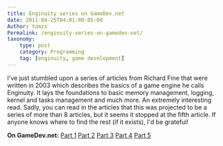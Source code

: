 ```yaml
---
title: Enginuity series on GameDev.net
date: 2011-04-25T04:01:00-05:00
Author: tomzx
Permalink: /enginuity-series-on-gamedev-net/
taxonomy:
    type: post
    category: Programming
    tag: [enginuity, game development]
---
```


I've just stumbled upon a series of articles from Richard Fine that were written in 2003 which describes the basics of a game engine he calls Enginuity. It lays the foundations to basic memory management, logging, kernel and tasks management and much more. An extremely interesting read. Sadly, you can read in the articles that this was projected to be a series of more than 8 articles, but it seems it stopped at the fifth article. If anyone knows where to find the rest (if it exists), I'd be grateful!

**On GameDev.net:** [Part 1][1] [Part 2][2] [Part 3][3] [Part 4][4] [Part 5][5]

 [1]: http://www.gamedev.net/page/resources/_/reference/programming/game-programming/300/enginuity-part-i-r1947
 [2]: http://www.gamedev.net/page/resources/_/reference/programming/game-programming/300/enginuity-part-ii-r1954
 [3]: http://www.gamedev.net/page/resources/_/reference/programming/game-programming/300/enginuity-part-iii-r1959
 [4]: http://www.gamedev.net/page/resources/_/reference/programming/game-programming/300/enginuity-part-iv-r1973
 [5]: http://www.gamedev.net/page/resources/_/reference/programming/game-programming/300/enginuity-part-v-r2011
